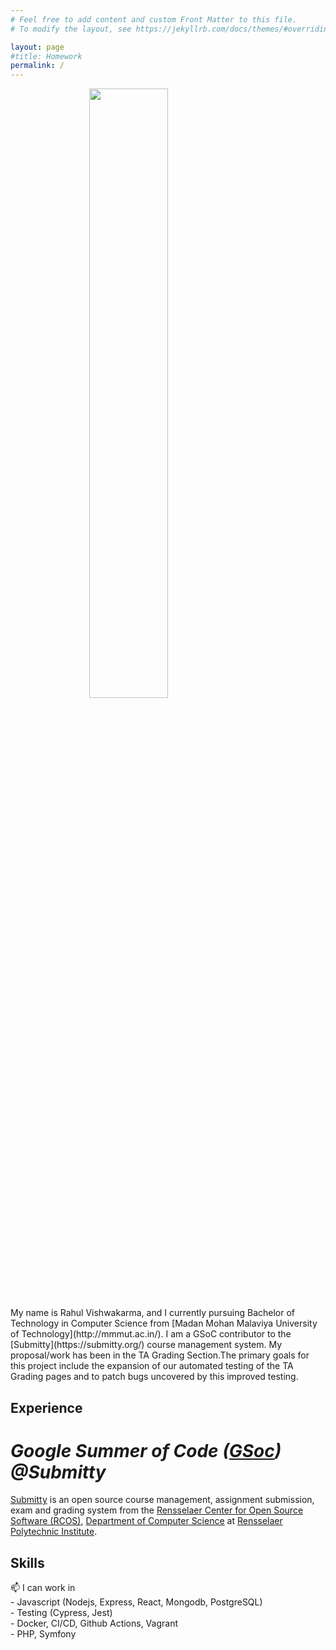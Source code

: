 ```yaml
---
# Feel free to add content and custom Front Matter to this file.
# To modify the layout, see https://jekyllrb.com/docs/themes/#overriding-theme-defaults

layout: page
#title: Homework
permalink: /
---
```

<img src="https://avatars.githubusercontent.com/u/119070053?s=400&u=a387a4746ad740d357a93c29cd0a3833e8889131&v=4" style="width:50%; display: block; margin-left:auto; margin-right:auto;">
My name is Rahul Vishwakarma, and I currently pursuing Bachelor of Technology in Computer Science from [Madan Mohan Malaviya University of Technology](http://mmmut.ac.in/).
I am a GSoC contributor to the [Submitty](https://submitty.org/) course management system. My proposal/work has
been in the TA Grading Section.The primary goals for this project include the expansion of our automated testing of the TA Grading pages and to patch bugs uncovered by this improved testing.

## Experience
# *Google Summer of Code ([GSoc](https://summerofcode.withgoogle.com/programs/2024/projects/CJ2GEkRL)) @Submitty* 
[Submitty](http://submitty.org)
is an open source course management, assignment submission, exam and
grading system from the [Rensselaer Center for Open Source Software (RCOS)](https://rcos.io/),
[Department of Computer Science](http://www.cs.rpi.edu/) at
[Rensselaer Polytechnic Institute](http://www.rpi.edu/).

## Skills

[//]: # ([Resume]&#40;/resume/Rahul_Vishwakarma__Resume.pdf&#41;)

[//]: # ( <p align="left"> <img src="https://komarev.com/ghpvc/?username=manzil-infinity180&label=Profile%20views&color=0e75b6&style=flat" alt="manzil-infinity180" /> </p> )
 📫 I can work in <br>
         - Javascript (Nodejs, Express, React, Mongodb, PostgreSQL)<br>
         - Testing (Cypress, Jest)<br>
         - Docker, CI/CD, Github Actions, Vagrant<br>
         - PHP, Symfony <br />

[//]: # (📫 Reach out to me on [Upwork]&#40;https://www.upwork.com/freelancers/~01fd0b90efc5c5da94&#41;, or you can email me at **rahulvs2809@gmail.com**.)

[//]: # (  <p></p>)

[//]: # ( <a href="https://twitter.com/manzil_rahul">)

[//]: # ( <img alt="X &#40;formerly Twitter&#41; Follow" src="https://img.shields.io/twitter/follow/manzil_rahul?style=for-the-badge&logo=twitter">)
